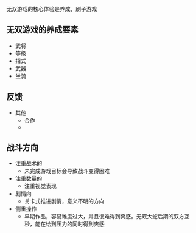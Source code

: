 无双游戏的核心体验是养成，刷子游戏

## 无双游戏的养成要素
- 武将
- 等级
- 招式
- 武器
- 坐骑

## 反馈

- 其他
    - 合作
    -

## 战斗方向
- 注重战术的
    - 未完成游戏目标会导致战斗变得困难
- 注重数量的
    - 注重视觉表现
- 剧情向
    - 关卡式推进剧情，意义不明的方向
- 侧重操作
    - 早期作品，容易难度过大，并且很难得到爽感。无双大蛇后期的双方互秒，能在给到压力的同时得到爽感




